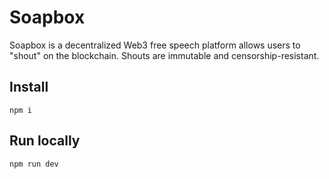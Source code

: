 # Soapbox

Soapbox is a decentralized Web3 free speech platform allows users to "shout" on the blockchain.
Shouts are immutable and censorship-resistant.

## Install

`npm i`

## Run locally

`npm run dev`
